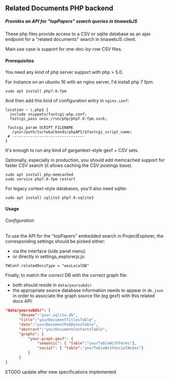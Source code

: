 
## Related Documents PHP backend

##### Provides an API for "topPapers" search queries in tinawebJS

These php files provide access to a CSV or sqlite database as an ajax endpoint for a "related documents" search in tinawebJS client.

Main use case is support for one-doc-by-row CSV files.


#### Prerequisites

You need any kind of php server support with php > 5.0.

For instance on an ubuntu 16 with an nginx server, I'd install php 7 fpm:
```
sudo apt install php7.0-fpm
```

And then add this kind of configuration entry in `nginx.conf`:
```
location ~ \.php$ {
  include snippets/fastcgi-php.conf;
  fastcgi_pass unix:/run/php/php7.0-fpm.sock;

 fastcgi_param SCRIPT_FILENAME
   /your/path/to/twbackends/phpAPI/$fastcgi_script_name;
 # --------------------------------
}
```

It's enough to run any kind of gargantext-style gexf + CSV sets.

Optionally, especially in production, you should add memcached support for faster CSV search (it allows caching the CSV postings base).

```
sudo apt install php-memcached
sudo service php7.0-fpm restart
```

For legacy cortext-style databases, you'll also need sqlite:
```
sudo apt install sqlite3 php7.0-sqlite3
```


#### Usage

###### Configuration

To use the API for the "topPapers" embedded search in ProjectExplorer, the corresponding settings should be picked either:
  - via the interface (side panel menu)
  - or directly in settings_explorerjs.js:
```
TWConf.relatedDocsType = "wosLocalDB"
```

Finally, to match the correct DB with the correct graph file:
  - both should reside in `data/yoursubdir`
  - the appropriate source database information needs to appear in `db.json` in order to associate the graph source file (eg gexf) with this related docs API:
```json
"data/yoursubdir": {
      "dbname":"your.sqlite.db",
      "title":"yourDocumentTitlesTable",
      "date":"yourDocumentPubDatesTable",
      "abstract":"yourDocumentContentsTable",
      "graphs": {
          "your.graph.gexf": {
              "semantic": { "table":"yourTableWithTerms"},
              "social": { "table":"yourTableWithSocialNodes"}
          }
      }
}
```
£TODO update after new specifications implemented
